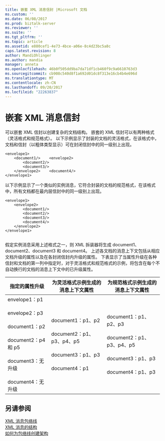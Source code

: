 ```yaml
---
title: 嵌套 XML 消息信封 |Microsoft 文档
ms.custom: ''
ms.date: 06/08/2017
ms.prod: biztalk-server
ms.reviewer: ''
ms.suite: ''
ms.tgt_pltfrm: ''
ms.topic: article
ms.assetid: e880cef1-4e73-4bce-a06e-8c4d23bc5a8c
caps.latest.revision: 8
author: MandiOhlinger
ms.author: mandia
manager: anneta
ms.openlocfilehash: 46b0f505dd9ba7da71df1cb460f9c9a6610763d3
ms.sourcegitcommit: cb908c540d8f1a692d01dc8f313e16cb4b4e696d
ms.translationtype: MT
ms.contentlocale: zh-CN
ms.lasthandoff: 09/20/2017
ms.locfileid: "22263837"
---
```

# <a name="nested-xml-message-envelopes"></a>嵌套 XML 消息信封
可以嵌套 XML 信封以创建复杂的文档结构。 嵌套的 XML 信封可以有两种格式（灵活格式和规范格式）。 以下示例显示了封装的文档的灵活格式，在该格式中，文档和信封（以粗体类型显示）可在封闭信封中的同一级别上出现。  
  
```  
<envelope1>  
    <document1/>    <envelope2>  
        <document2/>  
        <document3/>  
    </envelope2>    <document4/>  
</envelope1>  
```  
  
 以下示例显示了一个类似的实例消息，它符合封装的文档的规范格式，在该格式中，所有文档都在最内层信封中的同一级别上出现。  
  
```  
<envelope1>  
    <envelope2>  
        <document1/>  
        <document2/>  
        <document3/>  
        <document4/>  
    </envelope2>  
</envelope1>  
  
```  
  
 假定实例消息采用上述格式之一，则 XML 拆装器将生成 document1、document2、document3 和 document4。 上述各文档的消息上下文包括从相应文档升级的属性以及在各封闭信封内升级的属性。 下表显示了当属性升级在各种信封和文档的第一列中指定时，对于灵活格式和规范格式的示例，将包含在每个不自动换行的文档的消息上下文中的已升级属性。  
  
|指定的属性升级|为灵活格式示例生成的消息上下文属性|为规范格式示例生成的消息上下文属性|  
|-----------------------------------|---------------------------------------------------------------|----------------------------------------------------------------|  
|envelope1：p1<br /><br /> envelope2：p3<br /><br /> document1：p2<br /><br /> document2：p4 和 p5<br /><br /> document3：无升级<br /><br /> document4：无升级|document1：p1、p2<br /><br /> document2：p1、p3、p4、p5<br /><br /> document3：p1、p3<br /><br /> document4：p1|document1：p1、p2、p3<br /><br /> document2：p1、p3、p4、p5<br /><br /> document3：p1、p3<br /><br /> document4：p1、p3|  
  
## <a name="see-also"></a>另请参阅  
 [XML 消息包络线](../core/xml-message-envelopes.md)   
 [XML 消息的结构](../core/structure-of-an-xml-message.md)   
 [如何为包络线创建架构](../core/how-to-create-schemas-for-envelopes.md)